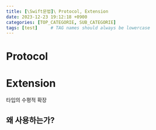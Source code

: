 ```yaml
---
title: [\Swift문법]\ Protocol, Extension
date: 2023-12-23 19:12:18 +0900
categories: [TOP_CATEGORIE, SUB_CATEGORIE]
tags: [test]     # TAG names should always be lowercase
---
```


# Protocol

# Extension
타입의 수평적 확장
## 왜 사용하는가?
